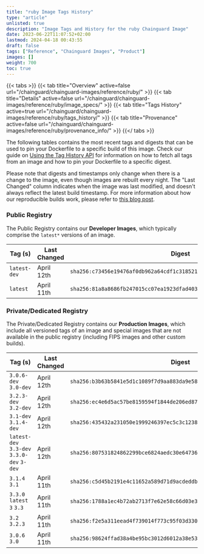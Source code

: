 ```yaml
---
title: "ruby Image Tags History"
type: "article"
unlisted: true
description: "Image Tags and History for the ruby Chainguard Image"
date: 2023-06-22T11:07:52+02:00
lastmod: 2024-04-18 00:43:55
draft: false
tags: ["Reference", "Chainguard Images", "Product"]
images: []
weight: 700
toc: true
---
```


{{< tabs >}}
{{< tab title="Overview" active=false url="/chainguard/chainguard-images/reference/ruby/" >}}
{{< tab title="Details" active=false url="/chainguard/chainguard-images/reference/ruby/image_specs/" >}}
{{< tab title="Tags History" active=true url="/chainguard/chainguard-images/reference/ruby/tags_history/" >}}
{{< tab title="Provenance" active=false url="/chainguard/chainguard-images/reference/ruby/provenance_info/" >}}
{{</ tabs >}}

The following tables contains the most recent tags and digests that can be used to pin your Dockerfile to a specific build of this image. Check our guide on [Using the Tag History API](/chainguard/chainguard-images/using-the-tag-history-api/) for information on how to fetch all tags from an image and how to pin your Dockerfile to a specific digest.

Please note that digests and timestamps only change when there is a change to the image, even though images are rebuilt every night. The "Last Changed" column indicates when the image was last modified, and doesn't always reflect the latest build timestamp. For more information about how our reproducible builds work, please refer to [this blog post](https://www.chainguard.dev/unchained/reproducing-chainguards-reproducible-image-builds).

### Public Registry
The Public Registry contains our **Developer Images**, which typically comprise the `latest*` versions of an image.

| Tag (s)       | Last Changed | Digest                                                                    |
|---------------|--------------|---------------------------------------------------------------------------|
|  `latest-dev` | April 12th   | `sha256:c73456e19476af0db962a64cdf1c31852193a7acc4c75dea6661aa2f729417b7` |
|  `latest`     | April 11th   | `sha256:81a8a8686fb247015cc07ea1923dfad403cc35b4aaf0a346be0f11d10807d8fb` |


### Private/Dedicated Registry
The Private/Dedicated Registry contains our **Production Images**, which include all versioned tags of an image and special images that are not available in the public registry (including FIPS images and other custom builds).

| Tag (s)                                     | Last Changed | Digest                                                                    |
|---------------------------------------------|--------------|---------------------------------------------------------------------------|
|  `3.0.6-dev` `3.0-dev`                      | April 12th   | `sha256:b3b63b5841e5d1c1089f7d9aa883da9e580ebb0f32031414c6a97f5186c4ea61` |
|  `3.2.3-dev` `3.2-dev`                      | April 12th   | `sha256:ec4e6d5ac57be8159594f1844de206ed8725fe868507a5515fc3287fbb7280d8` |
|  `3.1-dev` `3.1.4-dev`                      | April 12th   | `sha256:435432a231050e1999246397ec5c3c123887256b764a47f28a5114e4af2f4d47` |
|  `latest-dev` `3.3-dev` `3.3.0-dev` `3-dev` | April 12th   | `sha256:807531824862299bce6824aedc30e647361e96691437a9e9e309671cde1580d0` |
|  `3.1.4` `3.1`                              | April 11th   | `sha256:c5d45b2191e4c11652a589d71d9acdeddb59f1cbb456b93d7bdba5d4c56acdcd` |
|  `3.3.0` `latest` `3` `3.3`                 | April 11th   | `sha256:1788a1ec4b72ab2713f7e62e58c66d03e3f723ae687de6e3094c474aea34127b` |
|  `3.2` `3.2.3`                              | April 11th   | `sha256:f2e5a311eead4f739014f773c95f03d33093e7f856d06ef9f02cff56d1f7d517` |
|  `3.0.6` `3.0`                              | April 11th   | `sha256:98624ffad38a4be95bc3012d6012a38e530cdafe84472994fc63cc43dcee077b` |

